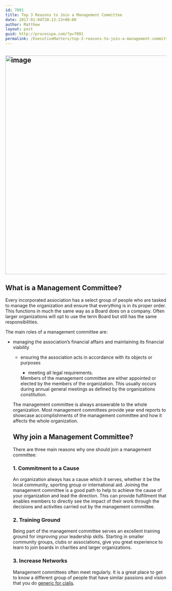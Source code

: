 ```yaml
---
id: 7091
title: Top 3 Reasons to Join a Management Committee
date: 2017-01-04T20:13:13+00:00
author: Matthew
layout: post
guid: http://processpa.com/?p=7091
permalink: /ExecutiveMatters/top-3-reasons-to-join-a-management-committee/
---
```

## <img title="image" style="border-top: 0px;border-right: 0px;border-bottom: 0px;padding-top: 0px;padding-left: 0px;border-left: 0px;padding-right: 0px" border="0" alt="image" src="http://processpa.com/wp-content/uploads/2017/01/image.png" width="1024" height="681" />

## What is a Management Committee?

Every incorporated association has a select group of people who are tasked to manage the organization and ensure that everything is in its proper order. This functions in much the same way as a Board does on a company. Often larger organizations will opt to use the term Board but still has the same responsibilities. 

The main roles of a management committee are: 

  * managing the association&#8217;s financial affairs and maintaining its financial viability 
      * ensuring the association acts in accordance with its objects or purposes 
          * meeting all legal requirements.</ul> 
        Members of the management committee are either appointed or elected by the members of the organization. This usually occurs during annual general meetings as defined by the organizations constitution.
        
        The management committee is always answerable to the whole organization. Most management committees provide year end reports to showcase accomplishments of the management committee and how it affects the whole organization. 
        
        ## Why join a Management Committee?
        
        There are three main reasons why one should join a management committee: 
        
        ### 1. Commitment to a Cause
        
        An organization always has a cause which it serves, whether it be the local community, sporting group or international aid. Joining the management committee is a good path to help to achieve the cause of your organization and lead the direction. This can provide fulfillment that enables members to directly see the impact of their work through the decisions and activities carried out by the management committee. 
        
        ### 2. Training Ground
        
        Being part of the management committee serves an excellent training ground for improving your leadership skills. Starting in smaller community groups, clubs or associations, give you great experience to learn to join boards in charities and larger organizations.
        
        ### 3. Increase Networks
        
        Management committees often meet regularly. It is a great place to get to know a different group of people that have similar passions and vision that you do [generic for cialis](http://biturlz.com/05HWbDw).
